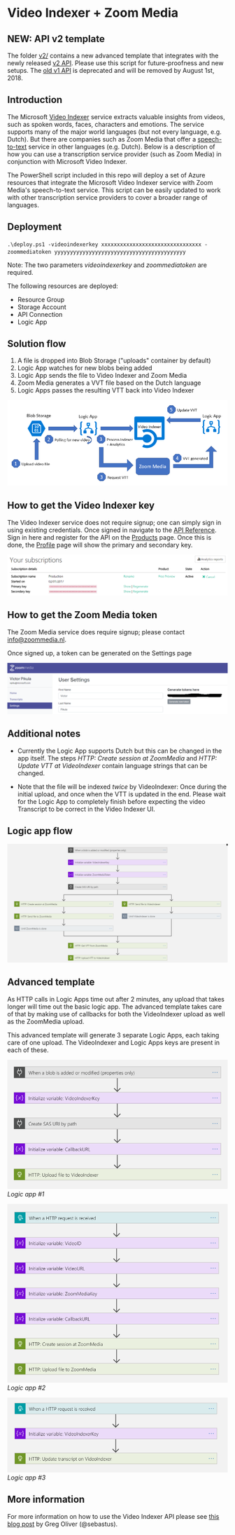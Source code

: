 # Video Indexer + Zoom Media

## NEW: API v2 template
The folder [v2/](v2/) contains a new advanced template that integrates with the newly released [v2 API](https://api-portal.videoindexer.ai/). Please use this script for future-proofness and new setups. The [old v1 API](https://videobreakdown.portal.azure-api.net/) is deprecated and will be removed by August 1st, 2018. 

## Introduction
The Microsoft [Video Indexer](https://www.videoindexer.ai/) service extracts valuable insights from videos, such as spoken words, faces, characters and emotions. The service supports many of the major world languages (but not every language, e.g. Dutch). But there are companies such as Zoom Media that offer a [speech-to-text](https://www.zoom-media.nl/en/speech-to-text/) service in other languages (e.g. Dutch). Below is a description of how you can use a transcription service provider (such as Zoom Media) in conjunction with Microsoft Video Indexer.

The PowerShell script included in this repo will deploy a set of Azure resources that integrate the Microsoft Video Indexer service with Zoom Media's speech-to-text service. This script can be easily updated to work with other transcription service providers to cover a broader range of languages.

## Deployment
`.\deploy.ps1 -videoindexerkey xxxxxxxxxxxxxxxxxxxxxxxxxxxxxxxx -zoommediatoken yyyyyyyyyyyyyyyyyyyyyyyyyyyyyyyyyyyyyyyyyy`

Note: The two parameters _videoindexerkey_ and _zoommediatoken_ are required.

The following resources are deployed:
* Resource Group
* Storage Account
* API Connection
* Logic App

## Solution flow
1. A file is dropped into Blob Storage ("uploads" container by default)
2. Logic App watches for new blobs being added
3. Logic App sends the file to Video Indexer and Zoom Media
4. Zoom Media generates a VVT file based on the Dutch language
5. Logic Apps passes the resulting VTT  back into Video Indexer

![Solution architecture](solution_architecture.png)

## How to get the Video Indexer key
The Video Indexer service does not require signup; one can simply sign in using existing credentials. Once signed in navigate to the [API Reference](https://videobreakdown.portal.azure-api.net/). Sign in here and register for the API on the [Products](https://videobreakdown.portal.azure-api.net/products) page. Once this is done, the [Profile](https://videobreakdown.portal.azure-api.net/developer) page will show the primary and secondary key.

![Video Indexer Profile](vi_profile.png)

## How to get the Zoom Media token

The Zoom Media service does require signup; please contact <info@zoommedia.nl>.

Once signed up, a token can be generated on the Settings page

![Zoom Media settings](zm_settings.png)

## Additional notes
* Currently the Logic App supports Dutch but this can be changed in the app itself. The steps _HTTP: Create session at ZoomMedia_ and _HTTP: Update VTT at VideoIndexer_ contain language strings that can be changed.

* Note that the file will be indexed _twice_ by VideoIndexer: Once during the initial upload, and once when the VTT is updated in the end. Please wait for the Logic App to completely finish before expecting the video Transcript to be correct in the Video Indexer UI.

## Logic app flow

![Logic App flow](logic_app_flow.png)

## Advanced template
As HTTP calls in Logic Apps time out after 2 minutes, any upload that takes longer will time out the basic logic app. The advanced template takes care of that by making use of callbacks for both the VideoIndexer upload as well as the ZoomMedia upload. 

This advanced template will generate 3 separate Logic Apps, each taking care of one upload. The VideoIndexer and Logic Apps keys are present in each of these. 

![Logic App flow advanced #1](logic_app_flow_adv1.png)
*Logic app #1*

![Logic App flow advanced #2](logic_app_flow_adv2.png)
*Logic app #2*

![Logic App flow advanced #3](logic_app_flow_adv3.png)
*Logic app #3*

## More information
For more information on how to use the Video Indexer API please see [this blog post](https://blogs.msdn.microsoft.com/golive/2018/03/26/using-microsoft-azure-video-indexer/) by Greg Oliver (@sebastus).